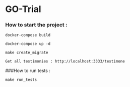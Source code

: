 # GO-Trial

### How to start the project :

``docker-compose build``

``docker-compose up -d``

``make create_migrate``

``Get all testimonies : http://localhost:3333/testimone``

###How to run tests :

``make run_tests``